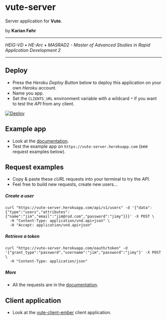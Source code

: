 # vute-server

Server application for **Vute**.

by **Karian Føhr**

---

*HEIG-VD* • *HE-Arc* • *MASRAD2 - Master of Advanced Studies in Rapid Application Development 2*

---

## Deploy

* Press the *Heroku Deploy Button* below to deploy this application on your own *Heroku* account.
* Name you app.
* Set the `CLIENTS_URL` environment variable with a wildcard `*` if you want to test the *API* from any client.

[![Deploy](https://www.herokucdn.com/deploy/button.svg)](https://heroku.com/deploy?template=https://github.com/vuteOrg/server)

## Example app

* Look at the [documentation](https://vute-server.herokuapp.com/doc).
* Test the example app on `https://vute-server.herokuapp.com` (see request examples below).

## Request examples

* Copy & paste these *cURL* requests into your terminal to try the *API*.
* Feel free to build new requests, create new users...

##### Create a user

```
curl "https://vute-server.herokuapp.com/api/v1/users" -d '{"data":{"type":"users","attributes":{"name":"jim","email":"jim@rod.com","password":"jimy"}}}' -X POST \
  -H "Content-Type: application/vnd.api+json" \
  -H "Accept: application/vnd.api+json"
```

##### Retrieve a token

```
curl "https://vute-server.herokuapp.com/oauth/token" -d '{"grant_type":"password","username":"jim","password":"jimy"}' -X POST \
  -H "Content-Type: application/json"
```

##### More

* All the requests are in the [documentation](https://vute-server.herokuapp.com/doc).

## Client application

* Look at the [vute-client-ember](https://github.com/vuteOrg/client-ember) client application.
